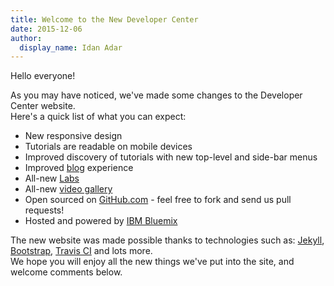 ```yaml
---
title: Welcome to the New Developer Center
date: 2015-12-06
author:
  display_name: Idan Adar
---
```

Hello everyone!

As you may have noticed, we've made some changes to the Developer Center website.  
Here's a quick list of what you can expect:

* New responsive design
* Tutorials are readable on mobile devices
* Improved discovery of tutorials with new top-level and side-bar menus
* Improved [blog]({{site.baseurl}}/blog/) experience
* All-new [Labs]({{site.baseurl}}/labs/)
* All-new [video gallery]({{site.baseurl}}/video-gallery/)
* Open sourced on [GitHub.com](https://www.github.com/mobilefirst-platform-developer-center/devcenter) - feel free to fork and send us pull requests!
* Hosted and powered by [IBM Bluemix](https://bluemix.net)

The new website was made possible thanks to technologies such as: [Jekyll](http://jekyllrb.com/), [Bootstrap](getbootstrap.com), [Travis CI](https://travis-ci.org/) and lots more.  
We hope you will enjoy all the new things we've put into the site, and welcome comments below.